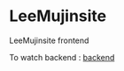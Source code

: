 # LeeMujinsite

LeeMujinsite frontend

To watch backend : [backend](https://github.com/lmwmason/LeeMujin-backend)
